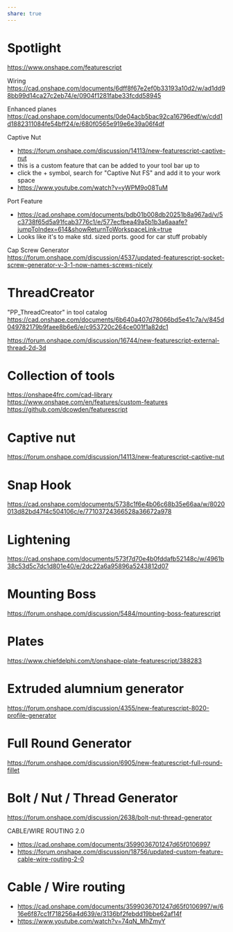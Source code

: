 ```yaml
---
share: true
---
```

# Spotlight
https://www.onshape.com/featurescript


Wiring
https://cad.onshape.com/documents/6dff8f67e2ef0b33193a10d2/w/ad1dd98bb99d14ca27c2eb74/e/0904f1281fabe33fcdd58945

Enhanced planes
https://cad.onshape.com/documents/0de04acb5bac92ca16796edf/w/cdd1d1882311084fe54bff24/e/680f0565e919e6e39a06f4df


Captive Nut
- https://forum.onshape.com/discussion/14113/new-featurescript-captive-nut
- this is a custom feature that can be added to your tool bar up to
- click the + symbol, search for "Captive Nut FS" and add it to your work space
- https://www.youtube.com/watch?v=yWPM9o08TuM

Port Feature
- https://cad.onshape.com/documents/bdb01b008db20251b8a967ad/v/5c3738f65d5a91fcab3776c1/e/577ecfbea49a5b1b3a6aaafe?jumpToIndex=614&showReturnToWorkspaceLink=true
- Looks like it's to make std. sized ports. good for car stuff probably


Cap Screw Generator
https://forum.onshape.com/discussion/4537/updated-featurescript-socket-screw-generator-v-3-1-now-names-screws-nicely

# ThreadCreator
"PP_ThreadCreator" in tool catalog
https://cad.onshape.com/documents/6b640a407d78066bd5e41c7a/v/845d049782179b9faee8b6e6/e/c953720c264ce001f1a82dc1

https://forum.onshape.com/discussion/16744/new-featurescript-external-thread-2d-3d

# Collection of tools
https://onshape4frc.com/cad-library
https://www.onshape.com/en/features/custom-features
https://github.com/dcowden/featurescript

# Captive nut 
https://forum.onshape.com/discussion/14113/new-featurescript-captive-nut

# Snap Hook
https://cad.onshape.com/documents/5738c1f6e4b06c68b35e66aa/w/8020013d82bd47f4c504106c/e/77103724366528a36672a978

# Lightening
https://cad.onshape.com/documents/573f7d70e4b0fddafb52148c/w/4961b38c53d5c7dc1d801e40/e/2dc22a6a95896a5243812d07

# Mounting Boss
https://forum.onshape.com/discussion/5484/mounting-boss-featurescript

# Plates
https://www.chiefdelphi.com/t/onshape-plate-featurescript/388283

# Extruded alumnium generator
https://forum.onshape.com/discussion/4355/new-featurescript-8020-profile-generator

# Full Round Generator
https://forum.onshape.com/discussion/6905/new-featurescript-full-round-fillet

# Bolt / Nut / Thread Generator
https://forum.onshape.com/discussion/2638/bolt-nut-thread-generator

CABLE/WIRE ROUTING 2.0
- https://cad.onshape.com/documents/3599036701247d65f0106997
- https://forum.onshape.com/discussion/18756/updated-custom-feature-cable-wire-routing-2-0


# Cable / Wire routing
- https://cad.onshape.com/documents/3599036701247d65f0106997/w/616e6f87cc1f718256a4d639/e/3136bf2febdd19bbe62af14f
- https://www.youtube.com/watch?v=74qN_MhZmyY